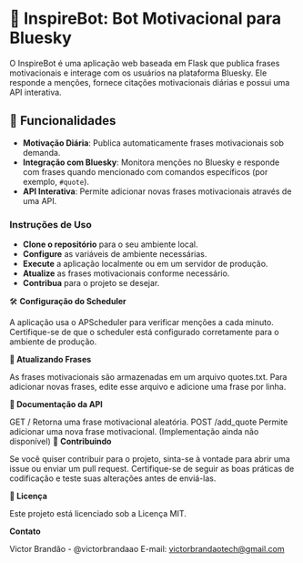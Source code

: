# 📢 InspireBot: Bot Motivacional para Bluesky

O InspireBot é uma aplicação web baseada em Flask que publica frases motivacionais e interage com os usuários na plataforma Bluesky. Ele responde a menções, fornece citações motivacionais diárias e possui uma API interativa.

## 🚀 Funcionalidades

- **Motivação Diária**: Publica automaticamente frases motivacionais sob demanda.
- **Integração com Bluesky**: Monitora menções no Bluesky e responde com frases quando mencionado com comandos específicos (por exemplo, `#quote`).
- **API Interativa**: Permite adicionar novas frases motivacionais através de uma API.


### Instruções de Uso

- **Clone o repositório** para o seu ambiente local.
- **Configure** as variáveis de ambiente necessárias.
- **Execute** a aplicação localmente ou em um servidor de produção.
- **Atualize** as frases motivacionais conforme necessário.
- **Contribua** para o projeto se desejar.

🛠️ **Configuração do Scheduler**

A aplicação usa o APScheduler para verificar menções a cada minuto. Certifique-se de que o scheduler está configurado corretamente para o ambiente de produção.

**🔄 Atualizando Frases**

As frases motivacionais são armazenadas em um arquivo quotes.txt. Para adicionar novas frases, edite esse arquivo e adicione uma frase por linha.

**📄 Documentação da API**

GET /
Retorna uma frase motivacional aleatória.
POST /add_quote
Permite adicionar uma nova frase motivacional. (Implementação ainda não disponível)
🤝
**Contribuindo**

Se você quiser contribuir para o projeto, sinta-se à vontade para abrir uma issue ou enviar um pull request. Certifique-se de seguir as boas práticas de codificação e teste suas alterações antes de enviá-las.

**📜 Licença**

Este projeto está licenciado sob a Licença MIT.

**Contato**

Victor Brandão - @victorbrandaao
E-mail: victorbrandaotech@gmail.com



   
